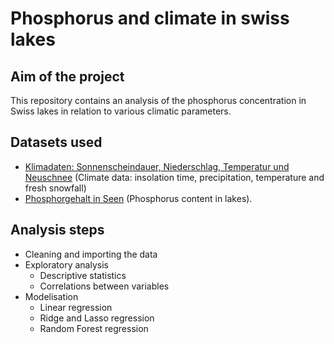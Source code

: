 # Phosphorus and climate in swiss lakes
## Aim of the project
This repository contains an analysis of the phosphorus concentration in Swiss lakes in relation to various climatic parameters.

## Datasets used
- [Klimadaten: Sonnenscheindauer, Niederschlag, Temperatur und Neuschnee](https://opendata.swiss/en/dataset/klimadaten-sonnenscheindauer-niederschlag-temperatur-und-neuschnee4) (Climate data: insolation time, precipitation, temperature and fresh snowfall)
- [Phosphorgehalt in Seen](https://opendata.swiss/en/dataset/phosphorgehalt-in-seen5) (Phosphorus content in lakes).

## Analysis steps
- Cleaning and importing the data
- Exploratory analysis
    - Descriptive statistics
    - Correlations between variables
- Modelisation
    - Linear regression
    - Ridge and Lasso regression
    - Random Forest regression
